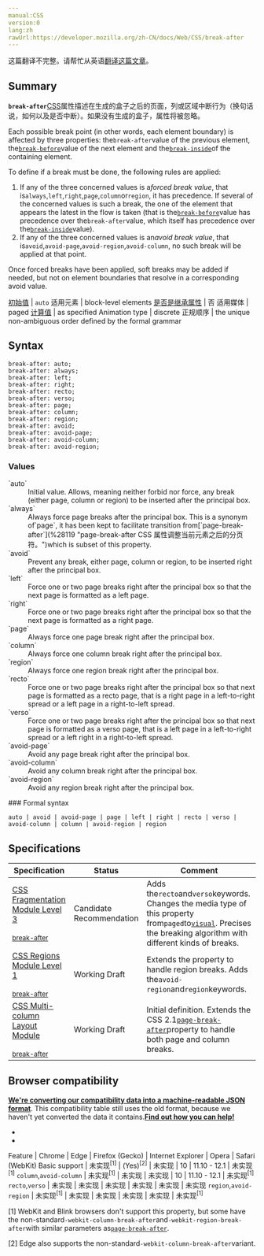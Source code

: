 ```yaml
---
manual:CSS
version:0
lang:zh
rawUrl:https://developer.mozilla.org/zh-CN/docs/Web/CSS/break-after
---
```




这篇翻译不完整。请帮忙从英语[翻译这篇文章](%29281 "")。





## Summary<a name="Summary"></a>


**`break-after`**[CSS](%28421 "")属性描述在生成的盒子之后的页面，列或区域中断行为（换句话说，如何以及是否中断）。如果没有生成的盒子，属性将被忽略。



Each possible break point (in other words, each element boundary) is affected by three properties: the`break-after`value of the previous element, the[`break-before`](%27873 "The break-before CSS 属性定义页面，列或区域在生成的盒子之前应如何处理中断。 如果没有生成的盒子，则忽略该属性。")value of the next element and the[`break-inside`](%27874 "break-inside CSS 属性描述了在多列布局页面下的内容盒子如何中断，如果多列布局没有内容盒子，这个属性会被忽略。")of the containing element.



To define if a break must be done, the following rules are applied:


1. If any of the three concerned values is a*forced break value*, that is`always`,`left`,`right`,`page`,`column`or`region`, it has precedence. If several of the concerned values is such a break, the one of the element that appears the latest in the flow is taken (that is the[`break-before`](%27873 "The break-before CSS 属性定义页面，列或区域在生成的盒子之前应如何处理中断。 如果没有生成的盒子，则忽略该属性。")value has precedence over the`break-after`value, which itself has precedence over the[`break-inside`](%27874 "break-inside CSS 属性描述了在多列布局页面下的内容盒子如何中断，如果多列布局没有内容盒子，这个属性会被忽略。")value).
1. If any of the three concerned values is an*avoid break value*, that is`avoid`,`avoid-page`,`avoid-region`,`avoid-column`, no such break will be applied at that point.


Once forced breaks have been applied, soft breaks may be added if needed, but not on element boundaries that resolve in a corresponding avoid value.


[初始值](%28302 "") | `auto` 
适用元素 | block-level elements 
[是否是继承属性](%28299 "") | 否 
适用媒体 | paged 
[计算值](%28304 "") | as specified 
Animation type | discrete 
正规顺序 | the unique non-ambiguous order defined by the formal grammar 


## Syntax<a name="Syntax"></a>

```
break-after: auto;
break-after: always;
break-after: left;
break-after: right;
break-after: recto;
break-after: verso;
break-after: page;
break-after: column;
break-after: region;
break-after: avoid;
break-after: avoid-page;
break-after: avoid-column;
break-after: avoid-region;
```

### Values<a name="Values"></a>
<dl><dt id=''>`auto`</dt><dd>Initial value. Allows, meaning neither forbid nor force, any break (either page, column or region) to be inserted after the principal box.</dd><dt id=''>`always`</dt><dd>Always force page breaks after the principal box. This is a synonym of`page`, it has been kept to facilitate transition from[`page-break-after`](%28119 "page-break-after CSS 属性调整当前元素之后的分页符。")which is subset of this property.</dd><dt id=''>`avoid`</dt><dd>Prevent any break, either page, column or region, to be inserted right after the principal box.</dd><dt id=''>`left`</dt><dd>Force one or two page breaks right after the principal box so that the next page is formatted as a left page.</dd><dt id=''>`right`</dt><dd>Force one or two page breaks right after the principal box so that the next page is formatted as a right page.</dd><dt id=''>`page`</dt><dd>Always force one page break right after the principal box.</dd><dt id=''>`column`</dt><dd>Always force one column break right after the principal box.</dd><dt id=''>`region`<i></i></dt><dd>Always force one region break right after the principal box.</dd><dt id=''>`recto`<i></i></dt><dd>Force one or two page breaks right after the principal box so that next page is formatted as a recto page, that is a right page in a left-to-right spread or a left page in a right-to-left spread.</dd><dt id=''>`verso`<i></i></dt><dd>Force one or two page breaks right after the principal box so that next page is formatted as a verso page, that is a left page in a left-to-right spread or a left right in a right-to-left spread.</dd><dt id=''>`avoid-page`</dt><dd>Avoid any page break right after the principal box.</dd><dt id=''>`avoid-column`</dt><dd>Avoid any column break right after the principal box.</dd><dt id=''>`avoid-region`<i></i></dt><dd>Avoid any region break right after the principal box.</dd></dl>
### Formal syntax<a name="Formal_syntax"></a>

```
auto | avoid | avoid-page | page | left | right | recto | verso | avoid-column | column | avoid-region | region
```

## Specifications<a name="Specifications"></a>

Specification | Status | Comment 
 ---  |  ---  |  ---  | 
[CSS Fragmentation Module Level 3<br></br><small>break-after</small>](%29282 "") | Candidate Recommendation | Adds the`recto`and`verso`keywords. Changes the media type of this property from`paged`to[`visual`](%29283 "此页面仍未被本地化, 期待您的翻译!"). Precises the breaking algorithm with different kinds of breaks. 
[CSS Regions Module Level 1<br></br><small>break-after</small>](%29284 "") | Working Draft | Extends the property to handle region breaks. Adds the`avoid-region`and`region`keywords. 
[CSS Multi-column Layout Module<br></br><small>break-after</small>](%29285 "") | Working Draft | Initial definition. Extends the CSS 2.1[`page-break-after`](%28119 "page-break-after CSS 属性调整当前元素之后的分页符。")property to handle both page and column breaks. 


## Browser compatibility<a name="Browser_compatibility"></a>


**[We&#39;re converting our compatibility data into a machine-readable JSON format](%3344 "")**. This compatibility table still uses the old format, because we haven&#39;t yet converted the data it contains.**[Find out how you can help!](%3392 "")**


* 
* 

Feature | Chrome | Edge | Firefox (Gecko) | Internet Explorer | Opera | Safari (WebKit) 
Basic support | 未实现<sup>[1]</sup> | (Yes)<sup>[2]</sup> | 未实现 | 10 | 11.10 - 12.1 | 未实现<sup>[1]</sup> 
`column`,`avoid-column` | 未实现<sup>[1]</sup> | 未实现 | 未实现 | 10 | 11.10 - 12.1 | 未实现<sup>[1]</sup> 
`recto`,`verso`<i></i> | 未实现 | 未实现 | 未实现 | 未实现 | 未实现 | 未实现 
`region`,`avoid-region`<i></i> | 未实现<sup>[1]</sup> | 未实现 | 未实现 | 未实现 | 未实现 | 未实现<sup>[1]</sup> 






[1] WebKit and Blink browsers don&#39;t support this property, but some have the non-standard`-webkit-column-break-after`and`-webkit-region-break-after`with similar parameters as[`page-break-after`](%28119 "page-break-after CSS 属性调整当前元素之后的分页符。").



[2] Edge also supports the non-standard`-webkit-column-break-after`variant.




